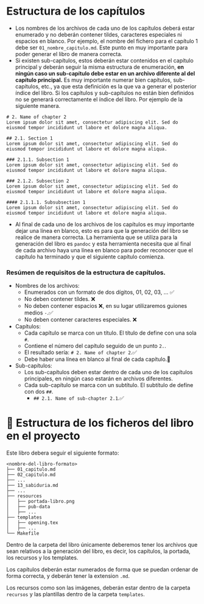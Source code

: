 # Estructura de los capítulos
- Los nombres de los archivos de cada uno de los capítulos deberá estar enumerado y no deberán contener tildes, caracteres especiales ni espacios en blanco. Por ejemplo, el nombre del fichero para el capítulo 1 debe ser `01_nombre_capitulo.md`. Este punto en muy importante para poder generar el libro de manera correcta.
- Si existen sub-capítulos, estos deberán estar contenidos en el capítulo principal y deberán seguir la misma estructura de enumeración, **en ningún caso un sub-capítulo debe estar en un archivo diferente al del capítulo principal.** Es muy importante numerar bien capítulos, sub-capítulos, etc., ya que esta definición es la que va a generar el posterior índice del libro. Si los capítulos y sub-capítulos no están bien definidos no se generará correctamente el índice del libro.  Por ejemplo de la siguiente manera.
```
# 2. Name of chapter 2
Lorem ipsum dolor sit amet, consectetur adipiscing elit. Sed do eiusmod tempor incididunt ut labore et dolore magna aliqua.

## 2.1. Section 1
Lorem ipsum dolor sit amet, consectetur adipiscing elit. Sed do eiusmod tempor incididunt ut labore et dolore magna aliqua.

### 2.1.1. Subsection 1
Lorem ipsum dolor sit amet, consectetur adipiscing elit. Sed do eiusmod tempor incididunt ut labore et dolore magna aliqua.

### 2.1.2. Subsection 2
Lorem ipsum dolor sit amet, consectetur adipiscing elit. Sed do eiusmod tempor incididunt ut labore et dolore magna aliqua.

#### 2.1.1.1. Subsubsection 1
Lorem ipsum dolor sit amet, consectetur adipiscing elit. Sed do eiusmod tempor incididunt ut labore et dolore magna aliqua.
```
- Al final de cada uno de los archivos de los capítulos es muy importante dejar una línea en blanco, esto es para que la 
generación del libro se realice de manera correcta. La herramienta que se utiliza para la generación del libro es `pandoc` 
y esta herramienta necesita que al final de cada archivo haya una línea en blanco para poder reconocer que el capítulo ha 
terminado y que el siguiente capítulo comienza.
### Resúmen de requisitos de la estructura de capítulos.
- Nombres de los archivos:
  - Enumerados con un formato de dos dígitos, 01, 02, 03, ... ✅
  - No deben contener tíldes. ❌
  - No deben contener espacios ❌, en su lugar utilizaremos guiones medios `-`.✅
  - No deben contener caracteres especiales. ❌
- Capítulos:
  - Cada capítulo se marca con un título. El título de define con una sola `#`.
  - Contiene el número del capítulo seguido de un punto `2.`.
  - El resultado sería: `# 2. Name of chapter 2`.✅
  - Debe haber una línea en blanco al final de cada capítulo.👀
- Sub-capítulos:
  - Los sub-capítulos deben estar dentro de cada uno de los capítulos principales, en ningún caso estarán en archivos diferentes.
  - Cada sub-capítulo se marca con un subtítulo. El subtítulo de defíne con dos `##`.
    - `## 2.1. Name of sub-chapter 2.1`.✅

# 📁 Estructura de los ficheros del libro en el proyecto
Este libro debera seguir el siguiente formato:

```
<nombre-del-libro-formato>
├── 01_capitulo.md
├── 02_capitulo.md
├── ...
├── 13_sabiduria.md
├── ...
├── resources
│   ├── portada-libro.png
│   ├── pub-data
│   ├── ...
├── templates
│   ├── opening.tex
│   ├── ...
└── Makefile
```

Dentro de la carpeta del libro únicamente deberemos tener los archivos que sean relativos a la generación del libro, es decir, los capítulos, la portada, los recursos y los templates.

Los capítulos deberán estar numerados de forma que se puedan ordenar de forma correcta, y deberán tener la extension `.md`.

Los recursos como son las imágenes, deberán estar dentro de la carpeta `recursos` y las plantillas dentro de la carpeta `templates`.
